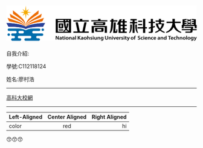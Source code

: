 ![nkust](https://github.com/Cunhao-0429/114-1a/blob/main/182513897.png)
---
自我介紹:

學號:C112118124

姓名:廖村浩

---
[高科大校網](http://www.nkust.edu.tw)

---
| Left-Aligned | Center Aligned | Right Aligned |
| :------------ |:------------:| -----:|
| color         | red         | hi     |

😙😙😙
